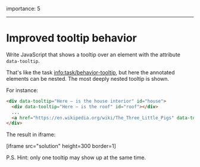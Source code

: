 importance: 5

---

# Improved tooltip behavior

Write JavaScript that shows a tooltip over an element with the attribute `data-tooltip`.

That's like the task <info:task/behavior-tooltip>, but here the annotated elements can be nested. The most deeply nested tooltip is shown.

For instance:

```html
<div data-tooltip="Here – is the house interior" id="house">
  <div data-tooltip="Here – is the roof" id="roof"></div>
  ...
  <a href="https://en.wikipedia.org/wiki/The_Three_Little_Pigs" data-tooltip="Read on…">Hover over me</a>
</div>
```

The result in iframe:

[iframe src="solution" height=300 border=1]

P.S. Hint: only one tooltip may show up at the same time.
